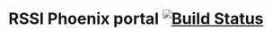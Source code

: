 # RSSI Phoenix portal [![Build Status](https://travis-ci.com/rssiweb/attendance.svg?branch=master)](https://travis-ci.com/rssiweb/attendance)
